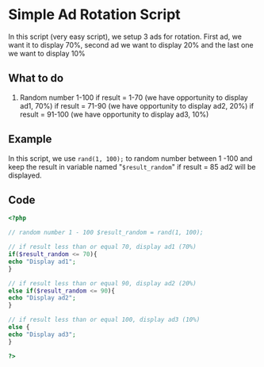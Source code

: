 # Simple Ad Rotation Script
In this script (very easy script), we setup 3 ads for rotation. First ad, we want it to display 70%, second ad we want to display 20% and the last one we want to display 10%

## What to do
1. Random number 1-100
if result = 1-70 (we have opportunity to display ad1, 70%)
if result = 71-90 (we have opportunity to display ad2, 20%)
if result = 91-100 (we have opportunity to display ad3, 10%)

## Example
In this script, we use ```rand(1, 100);``` to random number between 1 -100 and keep the result in variable named "```$result_random```" if result = 85 ad2 will be displayed.

## Code
```php
<?php

// random number 1 - 100 $result_random = rand(1, 100);

// if result less than or equal 70, display ad1 (70%)
if($result_random <= 70){
echo "Display ad1";
}

// if result less than or equal 90, display ad2 (20%)
else if($result_random <= 90){
echo "Display ad2";
}

// if result less than or equal 100, display ad3 (10%)
else {
echo "Display ad3";
}

?>
```
